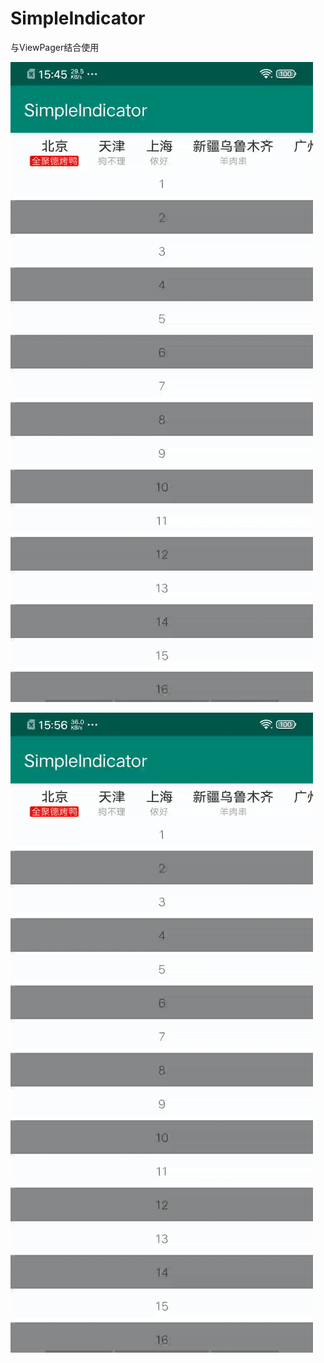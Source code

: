 # SimpleIndicator

与ViewPager结合使用

![](https://github.com/jeromyniu/SimpleIndicator/blob/master/gif/收缩效果.gif?raw=true")

![](https://github.com/jeromyniu/SimpleIndicator/blob/master/gif/切换.gif?raw=true)
